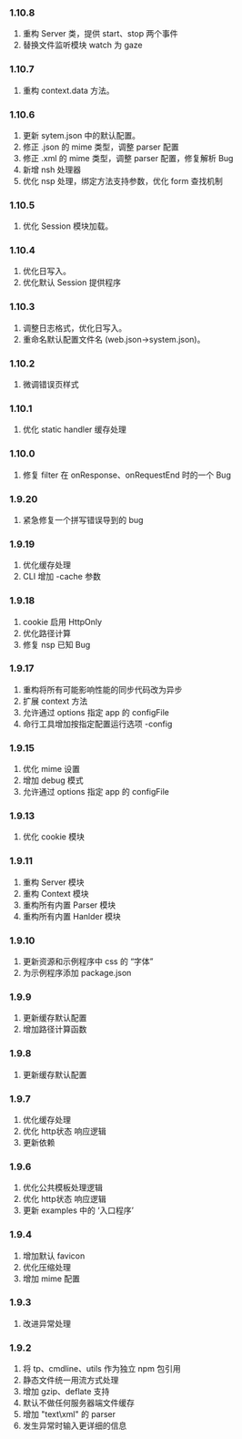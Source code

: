 ### 1.10.8
1. 重构 Server 类，提供 start、stop 两个事件
2. 替换文件监听模块 watch 为 gaze

### 1.10.7
1. 重构 context.data 方法。

### 1.10.6
1. 更新 sytem.json 中的默认配置。
2. 修正 .json 的 mime 类型，调整 parser 配置
3. 修正 .xml 的 mime 类型，调整 parser 配置，修复解析 Bug
2. 新增 nsh 处理器
3. 优化 nsp 处理，绑定方法支持参数，优化 form 查找机制

### 1.10.5
1. 优化 Session 模块加载。

### 1.10.4
1. 优化日写入。
2. 优化默认 Session 提供程序

### 1.10.3
1. 调整日志格式，优化日写入。
2. 重命名默认配置文件名 (web.json->system.json)。

### 1.10.2
1. 微调错误页样式

### 1.10.1
1. 优化 static handler 缓存处理

### 1.10.0
1. 修复 filter 在 onResponse、onRequestEnd 时的一个 Bug

### 1.9.20
1. 紧急修复一个拼写错误导到的 bug

### 1.9.19
1. 优化缓存处理
2. CLI 增加 -cache 参数

### 1.9.18
1. cookie 启用 HttpOnly
2. 优化路径计算
3. 修复 nsp 已知 Bug

### 1.9.17
1. 重构将所有可能影响性能的同步代码改为异步
2. 扩展 context 方法
3. 允许通过 options 指定 app 的 configFile
4. 命行工具增加按指定配置运行选项 -config

### 1.9.15
1. 优化 mime 设置
2. 增加 debug 模式
3. 允许通过 options 指定 app 的 configFile

### 1.9.13
1. 优化 cookie 模块

### 1.9.11
1. 重构 Server 模块
2. 重构 Context 模块
2. 重构所有内置 Parser 模块
3. 重构所有内置 Hanlder 模块

### 1.9.10
1. 更新资源和示例程序中 css 的 “字体”
2. 为示例程序添加 package.json

### 1.9.9
1. 更新缓存默认配置
2. 增加路径计算函数

### 1.9.8
1. 更新缓存默认配置

### 1.9.7
1. 优化缓存处理
2. 优化 http状态 响应逻辑
3. 更新依赖

### 1.9.6
1. 优化公共模板处理逻辑
2. 优化 http状态 响应逻辑
3. 更新 examples 中的 ‘入口程序’

### 1.9.4
1. 增加默认 favicon 
2. 优化压缩处理
3. 增加 mime 配置

### 1.9.3
1. 改进异常处理

### 1.9.2
1. 将 tp、cmdline、utils 作为独立 npm 包引用
2. 静态文件统一用流方式处理
3. 增加 gzip、deflate 支持
4. 默认不做任何服务器端文件缓存
5. 增加 "text\xml" 的 parser
6. 发生异常时输入更详细的信息